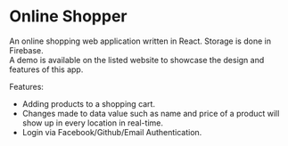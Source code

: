 # Online Shopper
An online shopping web application written in React. Storage is done in Firebase.  
A demo is available on the listed website to showcase the design and features of this app.

Features:
* Adding products to a shopping cart.
* Changes made to data value such as name and price of a product will show up in every location in real-time.
* Login via Facebook/Github/Email Authentication.
